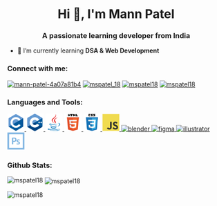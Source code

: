 <!-- [![github stats](https://github-readme-stats.vercel.app/api?username=mspatel18&show_icons=true&theme=github_dark)](https://github.com/mspatel18)

![GitHub followers](https://img.shields.io/github/followers/mspatel18?color=red-devil&label=FollowingPeeps&style=for-the-badge)
![GitHub User's stars](https://img.shields.io/github/stars/mspatel18?affiliations=OWNER&color=raspberry_rose&style=for-the-badge) 
![Top Langs](https://github-readme-stats.vercel.app/api/top-langs/?username=mspatel18&layout=compact&theme=github_dark)-->
<h1 align="center">Hi 👋, I'm Mann Patel</h1>
<h3 align="center">A passionate learning developer from India</h3>
<!-- 
<p align="left"> <a href="https://twitter.com/mspatel_18" target="blank"><img src="https://img.shields.io/twitter/follow/mspatel_18?logo=twitter&style=for-the-badge" alt="mspatel_18" /></a> </p> -->

- 🌱 I’m currently learning **DSA & Web Development**

<h3 align="left">Connect with me:</h3>
<p align="left">
<a href="https://linkedin.com/in/mann-patel-4a07a81b4" target="blank"><img align="center" src="https://raw.githubusercontent.com/rahuldkjain/github-profile-readme-generator/master/src/images/icons/Social/linked-in-alt.svg" alt="mann-patel-4a07a81b4" height="30" width="40" /></a>
<a href="https://twitter.com/mspatel_18" target="blank"><img align="center" src="https://raw.githubusercontent.com/rahuldkjain/github-profile-readme-generator/master/src/images/icons/Social/twitter.svg" alt="mspatel_18" height="30" width="40" /></a>
<a href="https://instagram.com/mspatel18" target="blank"><img align="center" src="https://raw.githubusercontent.com/rahuldkjain/github-profile-readme-generator/master/src/images/icons/Social/instagram.svg" alt="mspatel18" height="30" width="40" /></a>
<a href="https://www.hackerrank.com/mspatel18" target="blank"><img align="center" src="https://raw.githubusercontent.com/rahuldkjain/github-profile-readme-generator/master/src/images/icons/Social/hackerrank.svg" alt="mspatel18" height="30" width="40" /></a>
</p>

<h3 align="left">Languages and Tools:</h3>
<p align="left">  <a href="https://www.cprogramming.com/" target="_blank" rel="noreferrer"> <img src="https://raw.githubusercontent.com/devicons/devicon/master/icons/c/c-original.svg" alt="c" width="40" height="40"/> </a>  <a href="https://www.w3schools.com/cpp/" target="_blank" rel="noreferrer"> <img src="https://raw.githubusercontent.com/devicons/devicon/master/icons/cplusplus/cplusplus-original.svg" alt="cplusplus" width="40" height="40"/> </a> <a href="https://www.java.com" target="_blank" rel="noreferrer"> <img src="https://raw.githubusercontent.com/devicons/devicon/master/icons/java/java-original.svg" alt="java" width="40" height="40"/> </a> <a href="https://www.w3.org/html/" target="_blank" rel="noreferrer"> <img src="https://raw.githubusercontent.com/devicons/devicon/master/icons/html5/html5-original-wordmark.svg" alt="html5" width="40" height="40"/> </a> <a href="https://www.w3schools.com/css/" target="_blank" rel="noreferrer"> <img src="https://raw.githubusercontent.com/devicons/devicon/master/icons/css3/css3-original-wordmark.svg" alt="css3" width="40" height="40"/> </a> <a href="https://developer.mozilla.org/en-US/docs/Web/JavaScript" target="_blank" rel="noreferrer"> <img src="https://raw.githubusercontent.com/devicons/devicon/master/icons/javascript/javascript-original.svg" alt="javascript" width="40" height="40"/> </a> <a href="https://www.blender.org/" target="_blank" rel="noreferrer"> <img src="https://download.blender.org/branding/community/blender_community_badge_white.svg" alt="blender" width="40" height="40"/> </a> <a href="https://www.figma.com/" target="_blank" rel="noreferrer"> <img src="https://www.vectorlogo.zone/logos/figma/figma-icon.svg" alt="figma" width="40" height="40"/> </a> <a href="https://www.adobe.com/in/products/illustrator.html" target="_blank" rel="noreferrer"> <img src="https://www.vectorlogo.zone/logos/adobe_illustrator/adobe_illustrator-icon.svg" alt="illustrator" width="40" height="40"/> </a>  <a href="https://www.photoshop.com/en" target="_blank" rel="noreferrer"> <img src="https://raw.githubusercontent.com/devicons/devicon/master/icons/photoshop/photoshop-line.svg" alt="photoshop" width="40" height="40"/> </a> </p>
<h3 align="left">Github Stats:</h3>
<p><img align="left" src="https://github-readme-stats.vercel.app/api/top-langs?username=mspatel18&show_icons=true&theme=vision-friendly-dark&locale=en&layout=compact" alt="mspatel18" /></p>

<p>&nbsp;<img align="center" src="https://github-readme-stats.vercel.app/api?username=mspatel18&show_icons=true&theme=vision-friendly-dark&locale=en" alt="mspatel18" /></p>

<p><img align="center" src="https://github-readme-streak-stats.herokuapp.com/?user=mspatel18&theme=dark" alt="mspatel18" /></p>

